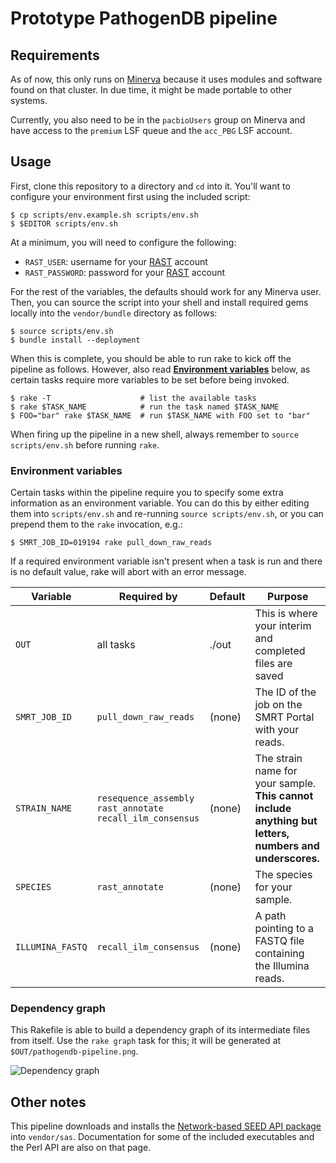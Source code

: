 # Prototype PathogenDB pipeline

## Requirements

As of now, this only runs on [Minerva](http://hpc.mssm.edu) because it uses modules and software found on that cluster.  In due time, it might be made portable to other systems.

Currently, you also need to be in the `pacbioUsers` group on Minerva and have access to the `premium` LSF queue and the `acc_PBG` LSF account.

## Usage

First, clone this repository to a directory and `cd` into it.  You'll want to configure your environment first using the included script:

    $ cp scripts/env.example.sh scripts/env.sh
    $ $EDITOR scripts/env.sh    

At a minimum, you will need to configure the following:

- `RAST_USER`: username for your [RAST][rast] account
- `RAST_PASSWORD`: password for your [RAST][rast] account

[rast]: http://rast.nmpdr.org/

For the rest of the variables, the defaults should work for any Minerva user.  Then, you can source the script into your shell and install required gems locally into the `vendor/bundle` directory as follows:

    $ source scripts/env.sh
    $ bundle install --deployment

When this is complete, you should be able to run rake to kick off the pipeline as follows. However, also read **[Environment variables](#environment-variables)** below, as certain tasks require more variables to be set before being invoked.

    $ rake -T                    # list the available tasks
    $ rake $TASK_NAME            # run the task named $TASK_NAME
    $ FOO="bar" rake $TASK_NAME  # run $TASK_NAME with FOO set to "bar"

When firing up the pipeline in a new shell, always remember to `source scripts/env.sh` before running `rake`.

### Environment variables

Certain tasks within the pipeline require you to specify some extra information as an environment variable.  You can do this by either editing them into `scripts/env.sh` and re-running `source scripts/env.sh`, or you can prepend them to the `rake` invocation, e.g.:

    $ SMRT_JOB_ID=019194 rake pull_down_raw_reads

If a required environment variable isn't present when a task is run and there is no default value, rake will abort with an error message.

Variable             | Required by                           | Default | Purpose
---------------------|---------------------------------------|---------|-----------------------------------
`OUT`                | all tasks                             | ./out   | This is where your interim and completed files are saved
`SMRT_JOB_ID`        | `pull_down_raw_reads`                 | (none)  | The ID of the job on the SMRT Portal with your reads.
`STRAIN_NAME`        | `resequence_assembly` `rast_annotate` `recall_ilm_consensus` | (none)  | The strain name for your sample. **This cannot include anything but letters, numbers and underscores.**
`SPECIES`            | `rast_annotate`                       | (none)  | The species for your sample.
`ILLUMINA_FASTQ`     | `recall_ilm_consensus`                    | (none)  | A path pointing to a FASTQ file containing the Illumina reads.


### Dependency graph

This Rakefile is able to build a dependency graph of its intermediate files from itself.  Use the `rake graph` task for this; it will be generated at `$OUT/pathogendb-pipeline.png`.

![Dependency graph](https://pakt01.u.hpc.mssm.edu/pathogendb-pipeline.png)

## Other notes

This pipeline downloads and installs the [Network-based SEED API package](http://blog.theseed.org/servers/installation/distribution-of-the-seed-server-packages.html) into `vendor/sas`.  Documentation for some of the included executables and the Perl API are also on that page.
